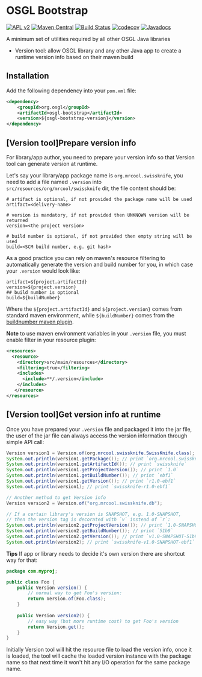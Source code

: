# OSGL Bootstrap

[![APL v2](https://img.shields.io/badge/license-Apache%202-blue.svg)](http://www.apache.org/licenses/LICENSE-2.0.html) 
[![Maven Central](https://img.shields.io/maven-central/v/org.osgl/osgl-bootstrap.svg)](http://search.maven.org/#search%7Cga%7C1%7Cosgl-bootstrap)
[![Build Status](https://travis-ci.org/osglworks/java-osgl-bootstrap.svg?branch=master)](https://travis-ci.org/osglworks/java-osgl-bootstrap)
[![codecov](https://codecov.io/gh/osglworks/java-osgl-bootstrap/branch/master/graph/badge.svg)](https://codecov.io/gh/osglworks/java-osgl-bootstrap)
[![Javadocs](http://www.javadoc.io/badge/org.osgl/osgl-bootstrap.svg?color=red)](http://www.javadoc.io/doc/org.osgl/osgl-bootstrap)

A minimum set of utilities required by all other OSGL Java libraries

* Version tool: allow OSGL library and any other Java app to create a runtime version info based on their maven build

## Installation

Add the following dependency into your `pom.xml` file:

```xml
<dependency>
    <groupId>org.osgl</groupId>
    <artifactId>osgl-bootstrap</artifactId>
    <version>${osgl-bootstrap-version}</version>
</dependency>
```

## [Version tool]Prepare version info

For library/app author, you need to prepare your version info so that Version tool can generate version at runtime. 

Let's say your library/app package name is `org.mrcool.swissknife`, you need to add a file named `.version` into `src/resources/org/mrcool/swissknife` dir, the file content should be:

```properties
# artifact is optional, if not provided the package name will be used
artifact=<delivery-name>

# version is mandatory, if not provided then UNKNOWN version will be returned
version=<the project version>

# build number is optional, if not provided then empty string will be used
build=<SCM build number, e.g. git hash>
``` 
As a good practice you can rely on maven's resource filtering to automatically generate the version and build number for you, in which case your `.version` would look like:

```properties
artifact=${project.artifactId}
version=${project.version}
## build number is optional
build=${buildNumber}
```

Where the `${project.artifactId}` and `${project.version}` comes from standard maven environment, while `${buildNumber}` comes from the [buildnumber maven plugin](http://www.mojohaus.org/buildnumber-maven-plugin/).

**Note** to use maven environment variables in your `.version` file, you must enable filter in your resource plugin:

```xml
<resources>
  <resource>
    <directory>src/main/resources</directory>
    <filtering>true</filtering>
    <includes>
      <include>**/.version</include>
    </includes>
   </resource>
</resources>
```

## [Version tool]Get version info at runtime

Once you have prepared your `.version` file and packaged it into the jar file, the user of the jar file can always access the version information through simple API call:

```java
Version version1 = Version.of(org.mrcool.swissknife.SwissKnife.class);
System.out.println(version1.getPackage()); // print `org.mrcool.swissknife`
System.out.println(version1.getArtifactId()); // print `swissknife`
System.out.println(version1.getProjectVersion()); // print `1.0`
System.out.println(version1.getBuildNumber()); // print `ebf1`
System.out.println(version1.getVersion()); // print `r1.0-ebf1`
System.out.println(version1); // print `swissknife-r1.0-ebf1`

// Another method to get Version info
Version version2 = Version.of("org.mrcool.swissknife.db");

// If a certain library's version is SNAPSHOT, e.g. 1.0-SNAPSHOT, 
// then the version tag is decorated with `v` instead of `r`:
System.out.println(version2.getProjectVersion()); // print `1.0-SNAPSHOT`
System.out.println(version2.getBuildNumber()); // print `51b9`
System.out.println(version2.getVersion()); // print `v1.0-SNAPSHOT-51b9`
System.out.println(version2); // print `swissknife-v1.0-SNAPSHOT-ebf1`
```

**Tips** If app or library needs to decide it's own version there are shortcut way for that:

```java
package com.myproj;

public class Foo {
    public Version version() {
        // normal way to get Foo's version:
        return Version.of(Foo.class);
    }
    
    public Version version2() {
        // easy way (but more runtime cost) to get Foo's version
        return Version.get();
    }
}
```

Initially Version tool will hit the resource file to load the version info, once it is loaded, the tool will cache the loaded version instance with the package name so that next time it won't hit any I/O operation for the same package name.
